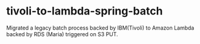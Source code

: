 # tivoli-to-lambda-spring-batch
Migrated a legacy batch process backed by IBM(Tivoli) to Amazon Lambda backed by RDS (Maria) triggered on S3 PUT.
